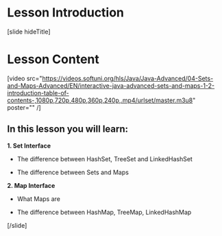 # Lesson Introduction

[slide hideTitle]
# Lesson Content

[video src="https://videos.softuni.org/hls/Java/Java-Advanced/04-Sets-and-Maps-Advanced/EN/interactive-java-advanced-sets-and-maps-1-2-introduction-table-of-contents-,1080p,720p,480p,360p,240p,.mp4/urlset/master.m3u8" poster="" /]

## In this lesson you will learn:

**1. Set Interface**

- The difference between HashSet, TreeSet and LinkedHashSet

- The difference between Sets and Maps

**2. Map Interface**

- What Maps are

- The difference between HashMap, TreeMap, LinkedHashMap


[/slide]
